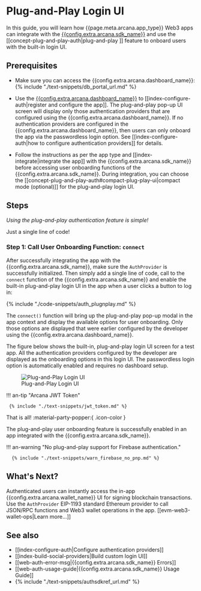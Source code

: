 # Plug-and-Play Login UI

In this guide, you will learn how {{page.meta.arcana.app_type}} Web3 apps can integrate with the [{{config.extra.arcana.sdk_name}}]({{page.meta.arcana.root_rel_path}}/concepts/authsdk.md) and use the [[concept-plug-and-play-auth|plug-and-play ]] feature to onboard users with the built-in login UI.

## Prerequisites

* Make sure you can access the {{config.extra.arcana.dashboard_name}}: {% include "./text-snippets/db_portal_url.md" %}

* Use the [{{config.extra.arcana.dashboard_name}}]({{page.meta.arcana.root_rel_path}}/concepts/dashboard.md) to [[index-configure-auth|register and configure the app]]. The plug-and-play pop-up UI screen will display only those authentication providers that are configured using the {{config.extra.arcana.dashboard_name}}.  If no authentication providers are configured in the {{config.extra.arcana.dashboard_name}}, then users can only onboard the app via the passwordless login option. See [[index-configure-auth|how to configure authentication providers]] for details.
  
* Follow the instructions as per the app type and [[index-integrate|integrate the app]] with the {{config.extra.arcana.sdk_name}} before accessing user onboarding functions of the {{config.extra.arcana.sdk_name}}. During integration, you can choose the [[concept-plug-and-play-auth#compact-plug-play-ui|compact mode (optional)]] for the plug-and-play login UI.

## Steps

*Using the plug-and-play authentication feature is simple!*

Just a single line of code!

### Step 1: Call User Onboarding Function: `connect`

After successfully integrating the app with the {{config.extra.arcana.sdk_name}}, make sure the `AuthProvider` is successfully initialized. Then simply add a single line of code, call to the `connect` function of the {{config.extra.arcana.sdk_name}} and enable the built-in plug-and-play login UI in the app when a user clicks a button to log in:

{% include "./code-snippets/auth_plugnplay.md" %}

The `connect()` function will bring up the plug-and-play pop-up modal in the app context and display the available options for user onboarding. Only those options are displayed that were earlier configured by the developer using the {{config.extra.arcana.dashboard_name}}.

The figure below shows the built-in, plug-and-play login UI screen for a test app. All the authentication providers configured by the developer are displayed as the onboarding options in this login UI. The passwordless login option is automatically enabled and requires no dashboard setup.

<figure markdown="span">
  <img class="an-screenshots-noeffects width_35pc" style="margin: auto" src="{{config.extra.arcana.img_dir}}/an_plug_n_play_auth.{{config.extra.arcana.img_png}}" alt="Plug-and-Play Login UI" />
  <figcaption>Plug-and-Play Login UI</figcaption>
</figure>

!!! an-tip "Arcana JWT Token"

     {% include "./text-snippets/jwt_token.md" %}

That is all! :material-party-popper:{ .icon-color }

The plug-and-play user onboarding feature is successfully enabled in an app integrated with the {{config.extra.arcana.sdk_name}}.

!!! an-warning "No plug-and-play support for Firebase authentication."

      {% include "./text-snippets/warn_firebase_no_pnp.md" %}

## What's Next?

Authenticated users can instantly access the in-app {{config.extra.arcana.wallet_name}} UI for signing blockchain transactions. Use the `AuthProvider` EIP-1193 standard Ethereum provider to call JSON/RPC functions and Web3 wallet operations in the app. [[evm-web3-wallet-ops|Learn more...]]

## See also

* [[index-configure-auth|Configure authentication providers]]
* [[index-build-social-providers|Build custom login UI]]
* [[web-auth-error-msg|{{config.extra.arcana.sdk_name}} Errors]]
* [[web-auth-usage-guide|{{config.extra.arcana.sdk_name}} Usage Guide]]
* {% include "./text-snippets/authsdkref_url.md" %}
